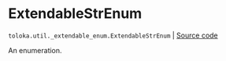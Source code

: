 # ExtendableStrEnum
`toloka.util._extendable_enum.ExtendableStrEnum` | [Source code](https://github.com/Toloka/toloka-kit/blob/v1.2.1/src/util/_extendable_enum.py#L67)

An enumeration.

